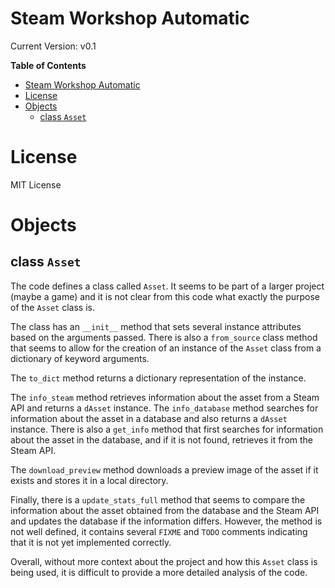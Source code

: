 # Steam Workshop Automatic

Current Version: v0.1

**Table of Contents**
- [Steam Workshop Automatic](#steam-workshop-automatic)
- [License](#license)
- [Objects](#objects)
  - [class `Asset`](#class-asset)


# License
MIT License

# Objects

## class `Asset`

The code defines a class called `Asset`. It seems to be part of a larger project (maybe a game) and it is not clear from this code what exactly the purpose of the `Asset` class is.

The class has an `__init__` method that sets several instance attributes based on the arguments passed. There is also a `from_source` class method that seems to allow for the creation of an instance of the `Asset` class from a dictionary of keyword arguments.

The `to_dict` method returns a dictionary representation of the instance.

The `info_steam` method retrieves information about the asset from a Steam API and returns a `dAsset` instance. The `info_database` method searches for information about the asset in a database and also returns a `dAsset` instance. There is also a `get_info` method that first searches for information about the asset in the database, and if it is not found, retrieves it from the Steam API.

The `download_preview` method downloads a preview image of the asset if it exists and stores it in a local directory.

Finally, there is a `update_stats_full` method that seems to compare the information about the asset obtained from the database and the Steam API and updates the database if the information differs. However, the method is not well defined, it contains several `FIXME` and `TODO` comments indicating that it is not yet implemented correctly.

Overall, without more context about the project and how this `Asset` class is being used, it is difficult to provide a more detailed analysis of the code.